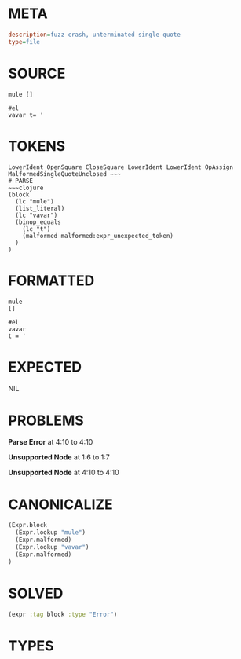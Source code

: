 # META
~~~ini
description=fuzz crash, unterminated single quote
type=file
~~~
# SOURCE
~~~roc
mule []

#el
vavar t= '
~~~
# TOKENS
~~~text
LowerIdent OpenSquare CloseSquare LowerIdent LowerIdent OpAssign MalformedSingleQuoteUnclosed ~~~
# PARSE
~~~clojure
(block
  (lc "mule")
  (list_literal)
  (lc "vavar")
  (binop_equals
    (lc "t")
    (malformed malformed:expr_unexpected_token)
  )
)
~~~
# FORMATTED
~~~roc
mule
[]

#el
vavar
t = '
~~~
# EXPECTED
NIL
# PROBLEMS
**Parse Error**
at 4:10 to 4:10

**Unsupported Node**
at 1:6 to 1:7

**Unsupported Node**
at 4:10 to 4:10

# CANONICALIZE
~~~clojure
(Expr.block
  (Expr.lookup "mule")
  (Expr.malformed)
  (Expr.lookup "vavar")
  (Expr.malformed)
)
~~~
# SOLVED
~~~clojure
(expr :tag block :type "Error")
~~~
# TYPES
~~~roc
~~~
